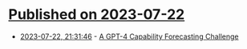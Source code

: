 # [Published on 2023-07-22](index.md)

* [2023-07-22, 21:31:46](https://lobste.rs/s/bzpx4c/gpt_4_capability_forecasting_challenge) - [A GPT-4 Capability Forecasting Challenge](https://nicholas.carlini.com/writing/llm-forecast/)
